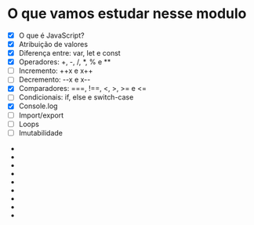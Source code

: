 # O que vamos estudar nesse modulo 

- [x]  O que é JavaScript?
- [x]  Atribuição de valores
- [x]  Diferença entre: var, let e const
- [x]  Operadores: +, -, /, *, % e **
- [ ]  Incremento: ++x e x++
- [ ]  Decremento: --x e x--
- [x]  Comparadores: ===, !==, <, >, >= e <=
- [ ]  Condicionais: if, else e switch-case
- [x]  Console.log
- [ ]  Import/export
- [ ]  Loops
- [ ]  Imutabilidade
*
*
*
*
*
*
*
*
*
